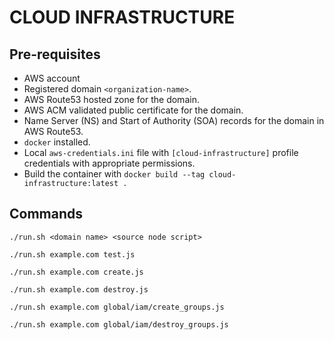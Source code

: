 # CLOUD INFRASTRUCTURE

## Pre-requisites

- AWS account
- Registered domain `<organization-name>`.
- AWS Route53 hosted zone for the domain.
- AWS ACM validated public certificate for the domain.
- Name Server (NS) and Start of Authority (SOA) records for the domain in AWS Route53. 
- `docker` installed.
- Local `aws-credentials.ini` file with `[cloud-infrastructure]` profile credentials with appropriate permissions.
- Build the container with ```docker build --tag cloud-infrastructure:latest .```

## Commands

```./run.sh <domain name> <source node script>```

```./run.sh example.com test.js```

```./run.sh example.com create.js```

```./run.sh example.com destroy.js```

```./run.sh example.com global/iam/create_groups.js```

```./run.sh example.com global/iam/destroy_groups.js```
